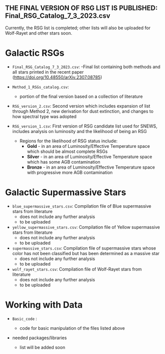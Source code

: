 ## 
## **THE FINAL VERSION OF RSG LIST IS PUBLISHED: Final_RSG_Catalog_7_3_2023.csv**
Currently, the RSG list is completed; other lists will also be uploaded for Wolf-Rayet and other stars soon.

# Galactic RSGs
- `Final_RSG_Catalog_7_3_2023.csv`:
    -Final list containing both methods and all stars printed in the recent paper (https://doi.org/10.48550/arXiv.2307.08785)
- `Method_1_RSGs_catalog.csv`: 
   - portion of the final version based on a collection of literature 

- `RSG_version_2.csv`: Second version which includes expansion of list through Method 2, new derivation for dust extinction, and changes to how spectral type was adopted
   
- `RSG_version_1.csv`: First version of RSG candidate list used for SNEWS, includes analysis on luminosity and the likelihood of being an RSG
   - Regions for the likelihood of RSG status include: 
      - **Gold** - in an area of Luminosity/Effective Temperature space which should be almost complete RSGs
      - **Silver** - in an area of Luminosity/Effective Temperature space which has some AGB contamination
      - **Bronze** - in an area of Luminosity/Effective Temperature space with progressive more AGB contamination



# Galactic Supermassive Stars

- `blue_supermassive_stars.csv`: Compilation file of Blue supermassive stars from literature 
  - does not include any further analysis 
  - to be uploaded
- `yellow_supermassive_stars.csv`: Compilation file of Yellow supermassive stars from literature 
  - does not include any further analysis
  - to be uploaded
- `supermassive_stars.csv`: Compilation file of supermassive stars whose color has not been classified but has been determined as a massive star 
   - does not include any further analysis
   - to be uploaded
- `wolf_rayet_stars.csv`: Compilation file of Wolf-Rayet stars from literature
  - does not include any further analysis
  - to be uploaded

# Working with Data
- `Basic_code` :
  - code for basic manipulation of the files listed above
  
- needed packages/libraries  
   - list will be added soon


